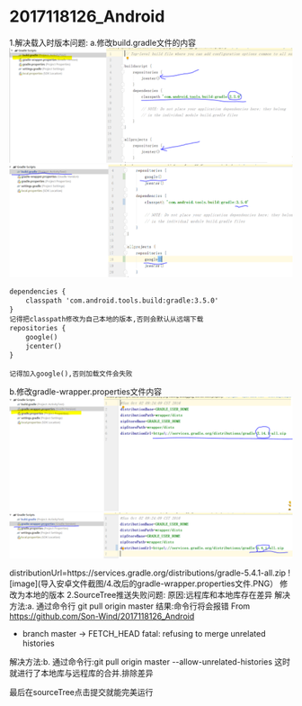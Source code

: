 # 2017118126_Android
1.解决载入时版本问题:
  a.修改build.gradle文件的内容
  ![image](导入安卓文件截图/1.原始的build.gradle文件.PNG)
  ![image](导入安卓文件截图/3.改后的build.gradle文件.PNG)
  
	dependencies {
        classpath 'com.android.tools.build:gradle:3.5.0'
    }
    记得把classpath修改为自己本地的版本,否则会默认从远端下载
    repositories {
        google()
        jcenter()
    }
   
    记得加入google(),否则加载文件会失败
    
   
  b.修改gradle-wrapper.properties文件内容
 ![image](导入安卓文件截图/2.原始的gradle-wrapper.properties文件.PNG)
 ![image](导入安卓文件截图/4.改后的gradle-wrapper.properties文件.PNG)
 
   distributionUrl=https\://services.gradle.org/distributions/gradle-5.4.1-all.zip
   ![image](导入安卓文件截图/4.改后的gradle-wrapper.properties文件.PNG）
   修改为本地的版本
2.SourceTree推送失败问题:
  原因:远程库和本地库存在差异
  解决方法:a. 通过命令行 git pull origin master
  结果:命令行将会报错
  From https://github.com/Son-Wind/2017118126_Android
  * branch            master     -> FETCH_HEAD
   fatal: refusing to merge unrelated histories

   解决方法:b. 通过命令行:git pull origin master --allow-unrelated-histories
   这时就进行了本地库与远程库的合并.排除差异

   最后在sourceTree点击提交就能完美运行

